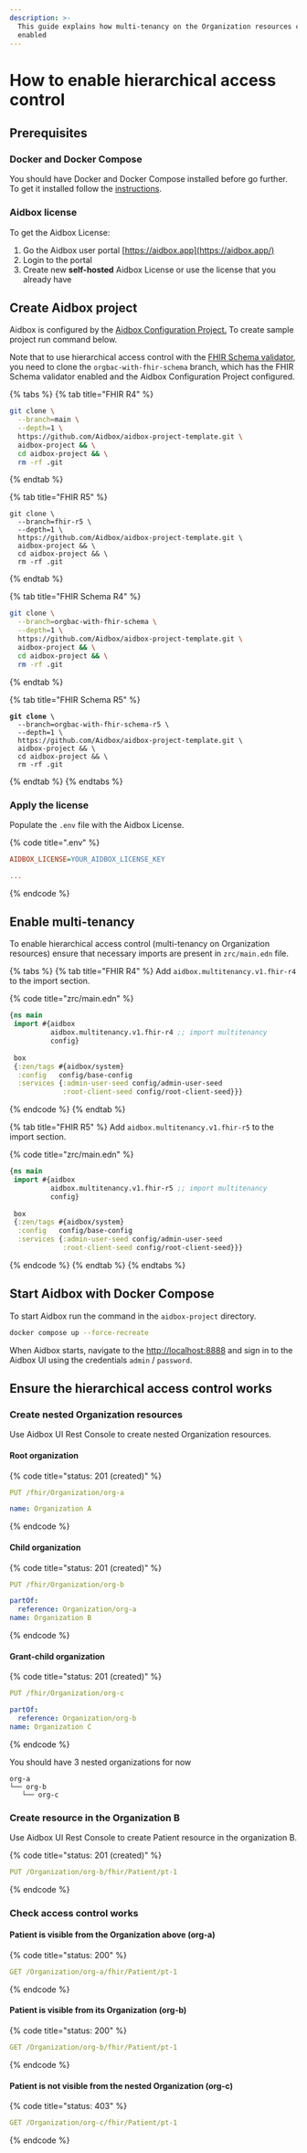 ```yaml
---
description: >-
  This guide explains how multi-tenancy on the Organization resources can be
  enabled
---
```


# How to enable hierarchical access control

## Prerequisites

### Docker and Docker Compose

You should have Docker and Docker Compose installed before go further. To get it installed follow the [instructions](https://docs.docker.com/engine/install/).

### Aidbox license

To get the Aidbox License:

1. Go the Aidbox user portal [https://aidbox.app](https://aidbox.app/)
2. Login to the portal
3. Create new **self-hosted** Aidbox License or use the license that you already have

## Create Aidbox project

Aidbox is configured by the [Aidbox Configuration Project.](../../../aidbox-configuration/aidbox-zen-lang-project/) To create sample project run command below.&#x20;

Note that to use hierarchical access control with the [FHIR Schema validator](../../profiling-and-validation/fhir-schema-validator.md), you need to clone the `orgbac-with-fhir-schema` branch, which has the FHIR Schema validator enabled and the Aidbox Configuration Project configured.

{% tabs %}
{% tab title="FHIR R4" %}
```sh
git clone \
  --branch=main \
  --depth=1 \
  https://github.com/Aidbox/aidbox-project-template.git \
  aidbox-project && \
  cd aidbox-project && \
  rm -rf .git
```
{% endtab %}

{% tab title="FHIR R5" %}
```shell
git clone \
  --branch=fhir-r5 \
  --depth=1 \
  https://github.com/Aidbox/aidbox-project-template.git \
  aidbox-project && \
  cd aidbox-project && \
  rm -rf .git
```
{% endtab %}

{% tab title="FHIR Schema R4" %}
```sh
git clone \
  --branch=orgbac-with-fhir-schema \
  --depth=1 \
  https://github.com/Aidbox/aidbox-project-template.git \
  aidbox-project && \
  cd aidbox-project && \
  rm -rf .git
```
{% endtab %}

{% tab title="FHIR Schema R5" %}
<pre class="language-bash"><code class="lang-bash"><strong>git clone \
</strong>  --branch=orgbac-with-fhir-schema-r5 \
  --depth=1 \
  https://github.com/Aidbox/aidbox-project-template.git \
  aidbox-project &#x26;&#x26; \
  cd aidbox-project &#x26;&#x26; \
  rm -rf .git
</code></pre>
{% endtab %}
{% endtabs %}

### Apply the license

Populate the `.env` file with the Aidbox License.&#x20;

{% code title=".env" %}
```ini
AIDBOX_LICENSE=YOUR_AIDBOX_LICENSE_KEY

...
```
{% endcode %}

## Enable multi-tenancy

To enable hierarchical access control (multi-tenancy on Organization resources) ensure that  necessary imports are present in `zrc/main.edn` file.

{% tabs %}
{% tab title="FHIR R4" %}
Add `aidbox.multitenancy.v1.fhir-r4` to the import section.

{% code title="zrc/main.edn" %}
```clojure
{ns main
 import #{aidbox
          aidbox.multitenancy.v1.fhir-r4 ;; import multitenancy
          config}
 
 box
 {:zen/tags #{aidbox/system}
  :config   config/base-config
  :services {:admin-user-seed config/admin-user-seed
             :root-client-seed config/root-client-seed}}}
```
{% endcode %}
{% endtab %}

{% tab title="FHIR R5" %}
Add `aidbox.multitenancy.v1.fhir-r5` to the import section.

{% code title="zrc/main.edn" %}
```clojure
{ns main
 import #{aidbox
          aidbox.multitenancy.v1.fhir-r5 ;; import multitenancy
          config}
 
 box
 {:zen/tags #{aidbox/system}
  :config   config/base-config
  :services {:admin-user-seed config/admin-user-seed
             :root-client-seed config/root-client-seed}}}
```
{% endcode %}
{% endtab %}
{% endtabs %}

## Start Aidbox with Docker Compose

To start Aidbox run the command in the `aidbox-project` directory.

```bash
docker compose up --force-recreate
```

When Aidbox starts, navigate to the [http://localhost:8888](http://localhost:8888/) and sign in to the Aidbox UI using the credentials `admin` / `password`.

## Ensure the hierarchical access control works

### Create nested Organization resources

Use Aidbox UI Rest Console to create nested Organization resources.

#### Root organization

{% code title="status: 201 (created)" %}
```yaml
PUT /fhir/Organization/org-a

name: Organization A
```
{% endcode %}

#### Child organization

{% code title="status: 201 (created)" %}
```yaml
PUT /fhir/Organization/org-b

partOf:
  reference: Organization/org-a
name: Organization B
```
{% endcode %}

#### Grant-child organization

{% code title="status: 201 (created)" %}
```yaml
PUT /fhir/Organization/org-c

partOf:
  reference: Organization/org-b
name: Organization C
```
{% endcode %}

You should have 3 nested organizations for now

```
org-a
└── org-b
   └── org-c
```

### Create resource in the Organization B

Use Aidbox UI Rest Console to create Patient resource in the organization B.

{% code title="status: 201 (created)" %}
```yaml
PUT /Organization/org-b/fhir/Patient/pt-1
```
{% endcode %}

### Check access control works

#### Patient is visible from the Organization above (org-a)

{% code title="status: 200" %}
```yaml
GET /Organization/org-a/fhir/Patient/pt-1
```
{% endcode %}

#### Patient is visible from its Organization (org-b)

{% code title="status: 200" %}
```yaml
GET /Organization/org-b/fhir/Patient/pt-1
```
{% endcode %}

#### Patient is not visible from the nested Organization (org-c)&#x20;

{% code title="status: 403" %}
```yaml
GET /Organization/org-c/fhir/Patient/pt-1
```
{% endcode %}

